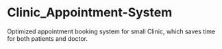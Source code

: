 # Clinic_Appointment-System
Optimized  appointment booking system for small Clinic, which saves time for both patients and doctor.
